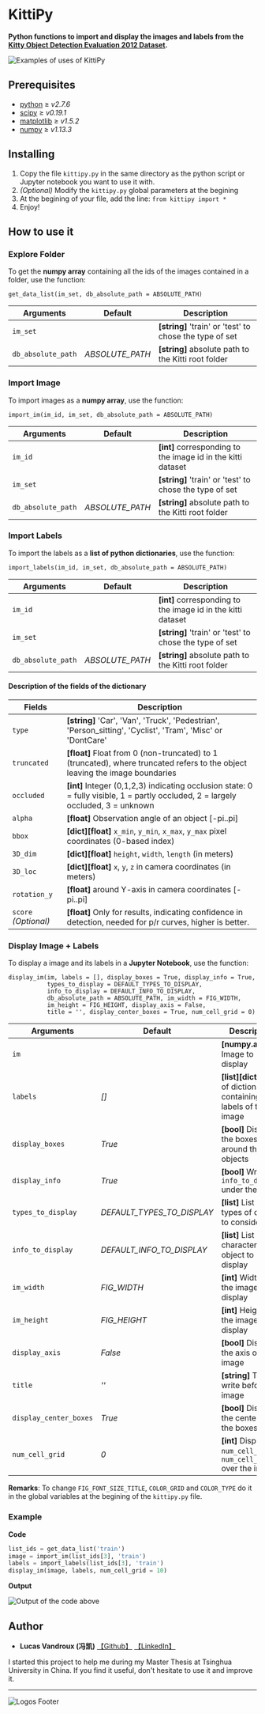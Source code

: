 # KittiPy
**Python functions to import and display the images and labels from the [Kitty Object Detection Evaluation 2012 Dataset](http://www.cvlibs.net/datasets/kitti/eval_object.php?obj_benchmark=2d).**

![Examples of uses of KittiPy](https://i.imgur.com/STCsquT.jpg)

## Prerequisites

- [python](https://www.python.org/) ≥ _v2.7.6_
- [scipy](https://www.scipy.org/) ≥ _v0.19.1_                  
- [matplotlib](https://matplotlib.org/) ≥ _v1.5.2_
- [numpy](http://www.numpy.org/) ≥ _v1.13.3_

## Installing

1. Copy the file `kittipy.py` in the same directory as the python script or Jupyter notebook you want to use it with.
2. _(Optional)_ Modify the `kittipy.py` global parameters at the begining
3. At the begining of your file, add the line: `from kittipy import *`
4. Enjoy!

## How to use it
### Explore Folder
To get the **numpy array** containing all the ids of the images contained in a folder, use the function:
```
get_data_list(im_set, db_absolute_path = ABSOLUTE_PATH)
```
| Arguments             | Default                   | Description                                    |
| ----------------------|---------------------------|------------------------------------------------|
| `im_set`              |                           | **[string]** 'train' or 'test' to chose the type of set  |
| `db_absolute_path`    | _ABSOLUTE_PATH_           | **[string]** absolute path to the Kitti root folder |



### Import Image
To import images as a **numpy array**, use the function:
```
import_im(im_id, im_set, db_absolute_path = ABSOLUTE_PATH)
```
| Arguments             | Default                   | Description                                    |
| ----------------------|---------------------------|------------------------------------------------|
| `im_id`               |                           | **[int]** corresponding to the image id in the kitti dataset  |
| `im_set`              |                           | **[string]** 'train' or 'test' to chose the type of set  |
| `db_absolute_path`    | _ABSOLUTE_PATH_           | **[string]** absolute path to the Kitti root folder |

### Import Labels
To import the labels as a **list of python dictionaries**, use the function:

```
import_labels(im_id, im_set, db_absolute_path = ABSOLUTE_PATH)
```
| Arguments             | Default                   | Description                                    |
| ----------------------|---------------------------|------------------------------------------------|
| `im_id`               |                           | **[int]** corresponding to the image id in the kitti dataset  |
| `im_set`              |                           | **[string]** 'train' or 'test' to chose the type of set  |
| `db_absolute_path`    | _ABSOLUTE_PATH_           | **[string]** absolute path to the Kitti root folder |

#### Description of the fields of the dictionary
| Fields                     | Description                                    |
| ------------------------------|------------------------------------------------|
| `type`                        | **[string]** 'Car', 'Van', 'Truck', 'Pedestrian', 'Person_sitting', 'Cyclist', 'Tram', 'Misc' or 'DontCare'  |
| `truncated`                   | **[float]** Float from 0 (non-truncated) to 1 (truncated), where truncated refers to the object leaving the image boundaries  |
| `occluded`                    | **[int]** Integer (0,1,2,3) indicating occlusion state: 0 = fully visible, 1 = partly occluded, 2 = largely occluded, 3 = unknown  |
| `alpha`                       | **[float]** Observation angle of an object [-pi..pi]   |
| `bbox`                        | **[dict][float]** `x_min`, `y_min`, `x_max`, `y_max` pixel coordinates (0-based index)  |
| `3D_dim`                      | **[dict][float]** `height`, `width`, `length` (in meters)   |
| `3D_loc`                      | **[dict][float]** `x`, `y`, `z` in camera coordinates (in meters)  |
| `rotation_y`                  | **[float]** around Y-axis in camera coordinates [-pi..pi] |
| `score` _(Optional)_          | **[float]** Only for results, indicating confidence in detection, needed for p/r curves, higher is better.  |


### Display Image + Labels
To display a image and its labels in a **Jupyter Notebook**, use the function:
```
display_im(im, labels = [], display_boxes = True, display_info = True, 
           types_to_display = DEFAULT_TYPES_TO_DISPLAY, 
           info_to_display = DEFAULT_INFO_TO_DISPLAY, 
           db_absolute_path = ABSOLUTE_PATH, im_width = FIG_WIDTH, 
           im_height = FIG_HEIGHT, display_axis = False, 
           title = '', display_center_boxes = True, num_cell_grid = 0)
```
| Arguments             | Default                   | Description                |
| ----------------------|---------------------------|----------------------------|
| `im`                  |                           | **[numpy.array]** Image to display  |
| `labels`              | _[]_                      | **[list][dict]** List of dictionaries containing the labels of the image  |
| `display_boxes`       | _True_                    | **[bool]** Display the boxes around the objects |
| `display_info`        | _True_                    | **[bool]** Write the `info_to_display` under the image  |
| `types_to_display`    | _DEFAULT_TYPES_TO_DISPLAY_| **[list]** List of types of object to consider |
| `info_to_display`     | _DEFAULT_INFO_TO_DISPLAY_ | **[list]** List of characteritics of object to display |
| `im_width`            | _FIG_WIDTH_               | **[int]** Width of the image to display |
| `im_height`           | _FIG_HEIGHT_              | **[int]** Height of the image to display |
| `display_axis`        | _False_                   | **[bool]** Display the axis of the image |
| `title`               | _''_                      | **[string]** Title to write before the image |
| `display_center_boxes`| _True_                    | **[bool]** Display the center of the boxes |
| `num_cell_grid`       | _0_                       | **[int]** Display a `num_cell_grid` x `num_cell_grid` over the image|

**Remarks**: To change `FIG_FONT_SIZE_TITLE`, `COLOR_GRID` and `COLOR_TYPE` do it in the global variables at the begining of the `kittipy.py` file.

### Example
**Code**
```python
list_ids = get_data_list('train')
image = import_im(list_ids[3], 'train')
labels = import_labels(list_ids[3], 'train')
display_im(image, labels, num_cell_grid = 10)
```
**Output**

![Output of the code above](https://i.imgur.com/tOG55Qs.png)

## Author

* **Lucas Vandroux (冯凯)** [【Github】](https://github.com/LucasVandroux) [【LinkedIn】](https://www.linkedin.com/in/lucasvandroux/)

I started this project to help me during my Master Thesis at Tsinghua University in China. If you find it useful, don't hesitate to use it and improve it.

---
![Logos Footer](https://i.imgur.com/bCStMxt.png)
